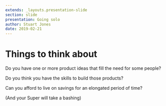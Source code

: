 ```yaml
---
extends: _layouts.presentation-slide
section: slide
presentation: Going solo
author: Stuart Jones
date: 2019-02-21
---
```


# Things to think about

Do you have one or more product ideas that fill the need for some people?

Do you think you have the skills to build those products?

Can you afford to live on savings for an elongated period of time?

(And your Super will take a bashing)